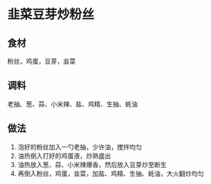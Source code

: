 # 韭菜豆芽炒粉丝

## 食材
粉丝，鸡蛋，豆芽，韭菜

## 调料
老抽、葱、蒜、小米辣、盐、鸡精、生抽、蚝油

## 做法
1. 泡好的粉丝加入一勺老抽，少许油，搅拌均匀
2. 油热倒入打好的鸡蛋液，炒熟盛出
3. 油热放入葱、蒜、小米辣爆香，然后放入豆芽炒至断生
4. 再倒入粉丝，鸡蛋，韭菜，加盐、鸡精、生抽、蚝油，大火翻炒均匀